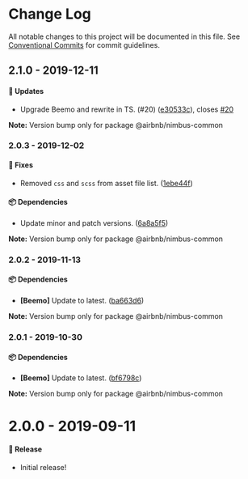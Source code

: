 # Change Log

All notable changes to this project will be documented in this file.
See [Conventional Commits](https://conventionalcommits.org) for commit guidelines.

## 2.1.0 - 2019-12-11

#### 🚀 Updates

- Upgrade Beemo and rewrite in TS. (#20) ([e30533c](https://github.com/airbnb/nimbus/commit/e30533c)), closes [#20](https://github.com/airbnb/nimbus/issues/20)

**Note:** Version bump only for package @airbnb/nimbus-common





### 2.0.3 - 2019-12-02

#### 🐞 Fixes

- Removed `css` and `scss` from asset file list. ([1ebe44f](https://github.com/airbnb/nimbus/commit/1ebe44f))

#### 📦 Dependencies

- Update minor and patch versions. ([6a8a5f5](https://github.com/airbnb/nimbus/commit/6a8a5f5))

**Note:** Version bump only for package @airbnb/nimbus-common





### 2.0.2 - 2019-11-13

#### 📦 Dependencies

- **[Beemo]** Update to latest. ([ba663d6](https://github.com/airbnb/nimbus/commit/ba663d6))

**Note:** Version bump only for package @airbnb/nimbus-common





### 2.0.1 - 2019-10-30

#### 📦 Dependencies

- **[Beemo]** Update to latest. ([bf6798c](https://github.com/airbnb/nimbus/commit/bf6798c))

**Note:** Version bump only for package @airbnb/nimbus-common





# 2.0.0 - 2019-09-11

#### 🎉 Release

- Initial release!
